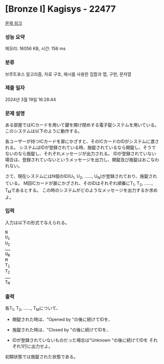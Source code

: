 # [Bronze I] Kagisys - 22477 

[문제 링크](https://www.acmicpc.net/problem/22477) 

### 성능 요약

메모리: 16056 KB, 시간: 156 ms

### 분류

브루트포스 알고리즘, 자료 구조, 해시를 사용한 집합과 맵, 구현, 문자열

### 제출 일자

2024년 3월 19일 16:28:44

### 문제 설명

<p>ある部屋ではICカードを用いて鍵を開け閉めする電子錠システムを用いている。 このシステムは以下のように動作する。</p>

<p>各ユーザーが持つICカードを扉にかざすと、そのICカードのIDがシステムに渡される。 システムはIDが登録されている時、施錠されているなら開錠し、そうでないのなら施錠し、それぞれメッセージが出力される。 IDが登録されていない場合は、登録されていないというメッセージを出力し、開錠及び施錠はおこなわれない。</p>

<p>さて、現在システムにはN個のID(U<sub>1</sub>, U<sub>2</sub>, ……, U<sub>N</sub>)が登録されており、施錠されている。 M回ICカードが扉にかざされ、そのIDはそれぞれ順番にT<sub>1</sub>, T<sub>2</sub>, ……, T<sub>M</sub>であるとする。 この時のシステムがどのようなメッセージを出力するか求めよ。</p>

### 입력 

 <p>入力は以下の形式で与えられる。</p>

<pre>N
U<sub>1</sub>
U<sub>2</sub>
……
U<sub>N</sub>
M
T<sub>1</sub>
T<sub>2</sub>
……
T<sub>M</sub>
</pre>

### 출력 

 <p>各T<sub>1</sub>, T<sub>2</sub>, ……, T<sub>M</sub>について、</p>

<ul>
	<li>
	<p>開錠された時は、"Opened by "の後に続けてIDを、</p>
	</li>
	<li>
	<p>施錠された時は、"Closed by "の後に続けてIDを、</p>
	</li>
	<li>
	<p>IDが登録されていないものだった場合は"Unknown "の後に続けてIDを それぞれ1行に出力せよ。</p>
	</li>
</ul>

<p>初期状態では施錠された状態である。</p>

